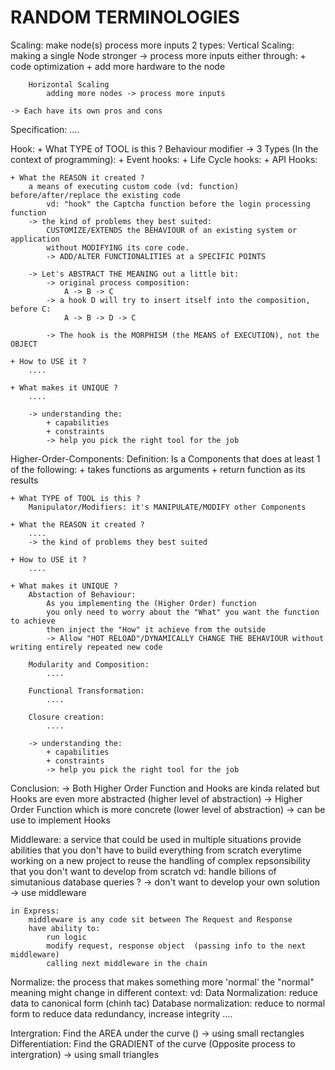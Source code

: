 # RANDOM TERMINOLOGIES

Scaling: 
    make node(s) process more inputs 
    2 types:
        Vertical Scaling:
            making a single Node stronger  -> process more inputs 
            either through: 
                + code optimization
                + add more hardware to the node 

        Horizontal Scaling 
            adding more nodes -> process more inputs 

    -> Each have its own pros and cons 

Specification: 
    ....

Hook: 
    + What TYPE of TOOL is this ?
        Behaviour modifier
        -> 3 Types (In the context of programming): 
            + Event hooks: 
            + Life Cycle hooks:
            + API Hooks: 

    + What the REASON it created ? 
        a means of executing custom code (vd: function) before/after/replace the existing code 
            vd: "hook" the Captcha function before the login processing function 
        -> the kind of problems they best suited: 
            CUSTOMIZE/EXTENDS the BEHAVIOUR of an existing system or application 
            without MODIFYING its core code.
            -> ADD/ALTER FUNCTIONALITIES at a SPECIFIC POINTS 

        -> Let's ABSTRACT THE MEANING out a little bit:
            -> original process composition: 
                A -> B -> C
            -> a hook D will try to insert itself into the composition, before C:
                A -> B -> D -> C

            -> The hook is the MORPHISM (the MEANS of EXECUTION), not the OBJECT

    + How to USE it ? 
        ....

    + What makes it UNIQUE ? 
        ....

        -> understanding the: 
            + capabilities 
            + constraints 
            -> help you pick the right tool for the job 

Higher-Order-Components:
    Definition: 
        Is a Components that does at least 1 of the following: 
            + takes functions as arguments
            + return function as its results 

    + What TYPE of TOOL is this ?
        Manipulator/Modifiers: it's MANIPULATE/MODIFY other Components 

    + What the REASON it created ? 
        ....
        -> the kind of problems they best suited 

    + How to USE it ? 
        ....

    + What makes it UNIQUE ? 
        Abstaction of Behaviour: 
            As you implementing the (Higher Order) function
            you only need to worry about the "What" you want the function to achieve
            then inject the "How" it achieve from the outside
            -> Allow "HOT RELOAD"/DYNAMICALLY CHANGE THE BEHAVIOUR without writing entirely repeated new code

        Modularity and Composition: 
            ....

        Functional Transformation: 
            ....

        Closure creation: 
            ....

        -> understanding the: 
            + capabilities 
            + constraints 
            -> help you pick the right tool for the job 

Conclusion: 
    -> Both Higher Order Function and Hooks are kinda related but Hooks are even more abstracted (higher level of abstraction)
        -> Higher Order Function which is more concrete (lower level of abstraction)
            -> can be use to implement Hooks

Middleware: 
    a service that could be used in multiple situations 
    provide abilities that you don't have to build everything from scratch everytime working on a new project
    to reuse the handling of complex repsonsibility that you don't want to develop from scratch 
    vd: 
        handle bilions of simutanious database queries ? -> don't want to develop your own solution
            -> use middleware

    in Express: 
        middleware is any code sit between The Request and Response
        have ability to: 
            run logic
            modify request, response object  (passing info to the next middleware)
            calling next middleware in the chain

Normalize: 
    the process that makes something more 'normal'
        the "normal" meaning might change in different context:
        vd: 
            Data Normalization: reduce data to canonical form (chinh tac)
            Database normalization: reduce to normal form to reduce data redundancy, increase integrity 
            ....

Intergration: Find the AREA under the curve ()
    -> using small rectangles 
Differentiation: Find the GRADIENT of the curve (Opposite process to intergration)
    -> using small triangles